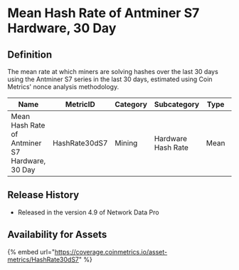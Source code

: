 # Mean Hash Rate of Antminer S7 Hardware, 30 Day

## Definition

The mean rate at which miners are solving hashes over the last 30 days using the Antminer S7 series in the last 30 days, estimated using Coin Metrics' nonce analysis methodology.

| Name                                           | MetricID      | Category | Subcategory        | Type | Unit   | Interval |
| ---------------------------------------------- | ------------- | -------- | ------------------ | ---- | ------ | -------- |
| Mean Hash Rate of Antminer S7 Hardware, 30 Day | HashRate30dS7 | Mining   | Hardware Hash Rate | Mean | Varies | 30 days  |

## Release History

* Released in the version 4.9 of Network Data Pro

## Availability for Assets

{% embed url="https://coverage.coinmetrics.io/asset-metrics/HashRate30dS7" %}
